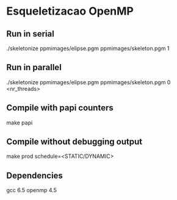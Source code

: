 # Esqueletizacao OpenMP
## Run in serial
./skeletonize ppmimages/elipse.pgm ppmimages/skeleton.pgm 1
## Run in parallel
./skeletonize ppmimages/elipse.pgm ppmimages/skeleton.pgm 0 <nr_threads>
## Compile with papi counters
make papi
## Compile without debugging output
make prod schedule=<STATIC/DYNAMIC>
## Dependencies
gcc 6.5
openmp 4.5
